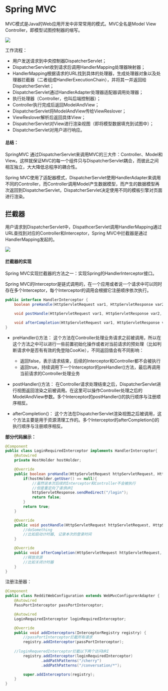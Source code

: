 # Spring MVC

MVC模式是Java的Web应用开发中非常常用的模式。MVC全名是Model View Controller，即模型试图控制器的缩写。

![](http://owj98yrme.bkt.clouddn.com/mvc1.png) 

工作流程：

- 用户发送请求到中央控制器DispatcherServlet；
- DispatcherServlet收到请求后调用HandlerMapping处理器映射器；
- HandlerMapping根据请求的URL找到具体的处理器，生成处理器对象以及处理器拦截器（二者组成HandlerExecutionChain），并将其一并返回给DispatcherServlet；
- DispatcherServlet通过HandlerAdapter处理器适配器调用处理器；
- 执行处理器（Controller，也叫后端控制器）；
- Controller执行完成后返回ModelAndView；
- DispatcherServlet将ModelAndView传给ViewReslover；
- ViewReslover解析后返回具体View；
- DispatcherServlet对View进行渲染视图（即将模型数据填充到试图中）；
- DispatcherServlet对用户进行响应。

#### 总结：

SpringMVC 通过DispatcherServlet来调用MVC的三大件：Controller、Model和View。这样就保证MVC的每一个组件只与DispatcherServlet耦合，而彼此之间相互独立，大大降低总程序的耦合性。

Spring MVC使用了适配器模式，DispatcherServlet使用HandlerAdapter来调用不同的Controller，而Controller调用Model产生数据模型，而产生的数据模型再次返回到DispatcherServlet，DispatcherServlet决定使用不同的模板引擎对页面进行渲染。


## 拦截器

用户请求到DispatcherServlet中，DispathcerServlet调用HandlerMapping通过URL查找到对应的Controller和Interceptor，Spring MVC中拦截器是通过HandlerMapping发起的。

![](http://owj98yrme.bkt.clouddn.com/mvc3)

#### 拦截器的实现

Spring MVC实现拦截器的方法之一：实现Spring的HandlerInterceptor接口。

Spring MVC的Interceptor是链式调用的，在一个应用或者说一个请求中可以同时存在多个Interceptor，每个Interceptor的调用会根据它注册顺序依次执行。

```java
public interface HandlerInterceptor {
    boolean preHandle(HttpServletRequest var1, HttpServletResponse var2, Object var3) throws Exception;

    void postHandle(HttpServletRequest var1, HttpServletResponse var2, Object var3, ModelAndView var4) throws Exception;

    void afterCompletion(HttpServletRequest var1, HttpServletResponse var2, Object var3, Exception var4) throws Exception;
}
```

- preHandler()方法：
这个方法在Controller处理业务请求之前被调用，所以在这个方法之中可以进行一些前置初始化操作或者对当前请求的预处理（比如判断请求中是否有有效的免登陆CooKie），不同返回值会有不同影响：
	- 返回false，表示请求结束，后续的Interceptor和Controller都不会被执行
	- 返回true，持续调用下一个Interceptor的preHandler()方法，最后再调用当前请求的Controller处理业务
	
- postHandler()方法：
在Controller请求处理结束之后，DispatcherServlet进行视图返回渲染之前被调用。在这里可以操作Controller处理之后的ModelAndView参数。多个Interceptor的postHandler()的执行顺序与注册顺序相反。

- afterCompletion()：
这个方法在DispatcherServlet渲染视图之后被调用，这个方法主要是用于资源清理工作的。多个Interceptor的afterCompletion()的执行顺序与注册顺序相反。

**部分代码展示：**

```java
@Component
public class LoginRequiredInterceptor implements HandlerInterceptor{
    @Autowired
    private HostHolder hostHolder;

    @Override
    public boolean preHandle(HttpServletRequest httpServletRequest, HttpServletResponse httpServletResponse, Object o) throws Exception {
        if(hostHolder.getUser() == null){
            //虽然说本次后续的Interceptor和Controller不会被执行
            //但是重定向了请求URI
            httpServletResponse.sendRedirect("/login");
            return false;
        }
        return true;
    }

    @Override
    public void postHandle(HttpServletRequest httpServletRequest, HttpServletResponse httpServletResponse, Object o, ModelAndView modelAndView) throws Exception {
        //doSomething
        //比如启动计时器, 记录本次的登录时间
    }

    @Override
    public void afterCompletion(HttpServletRequest httpServletRequest, HttpServletResponse httpServletResponse, Object o, Exception e) throws Exception {
        //释放资源
        //比如关闭计时器
    }
}
```

注册注册器：

```java
@Component
public class RedditWebConfiguration extends WebMvcConfigurerAdapter {
    @Autowired
    PassPortInterceptor passPortInterceptor;

    @Autowired
    LoginRequiredInterceptor loginRequiredInterceptor;

    @Override
    public void addInterceptors(InterceptorRegistry registry) {
    	//passPortInterceptor拦截所有请求
        registry.addInterceptor(passPortInterceptor);		
	
	//loginRequeredInterceptor拦截以下两个访问URI
        registry.addInterceptor(loginRequiredInterceptor)
                .addPathPatterns("/cherry")
                .addPathPatterns("/conversation/*");

        super.addInterceptors(registry);
    }
}
```